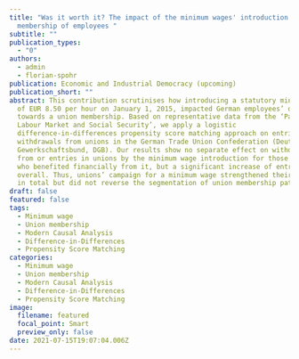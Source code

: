 ```yaml
---
title: "Was it worth it? The impact of the minimum wages' introduction on union
  membership of employees "
subtitle: ""
publication_types:
  - "0"
authors:
  - admin
  - florian-spohr
publication: Economic and Industrial Democracy (upcoming)
publication_short: ""
abstract: This contribution scrutinises how introducing a statutory minimum wage
  of EUR 8.50 per hour on January 1, 2015, impacted German employees’ decision
  towards a union membership. Based on representative data from the ‘Panel
  Labour Market and Social Security’, we apply a logistic
  difference-in-differences propensity score matching approach on entries in and
  withdrawals from unions in the German Trade Union Confederation (Deutscher
  Gewerkschaftsbund, DGB). Our results show no separate effect on withdrawals
  from or entries in unions by the minimum wage introduction for those employees
  who benefited financially from it, but a significant increase of entries
  overall. Thus, unions’ campaign for a minimum wage strengthened their position
  in total but did not reverse the segmentation of union membership patterns.
draft: false
featured: false
tags:
  - Minimum wage
  - Union membership
  - Modern Causal Analysis
  - Difference-in-Differences
  - Propensity Score Matching
categories:
  - Minimum wage
  - Union membership
  - Modern Causal Analysis
  - Difference-in-Differences
  - Propensity Score Matching
image:
  filename: featured
  focal_point: Smart
  preview_only: false
date: 2021-07-15T19:07:04.006Z
---
```

